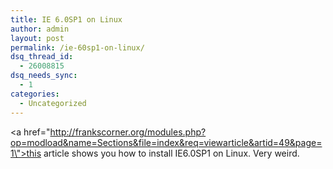 ```yaml
---
title: IE 6.0SP1 on Linux
author: admin
layout: post
permalink: /ie-60sp1-on-linux/
dsq_thread_id:
  - 26008815
dsq_needs_sync:
  - 1
categories:
  - Uncategorized
---
```

<a href=\"http://frankscorner.org/modules.php?op=modload&name=Sections&file=index&req=viewarticle&artid=49&page=1\">this article shows you how to install IE6.0SP1 on Linux.</a> Very weird.